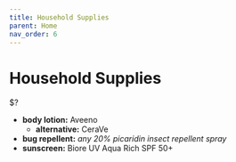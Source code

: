 ```yaml
---
title: Household Supplies
parent: Home
nav_order: 6
---
```

# Household Supplies

$?

- **body lotion:** Aveeno
	- **alternative:** CeraVe
- **bug repellent:** *any 20% picaridin insect repellent spray*
- **sunscreen:** Biore UV Aqua Rich SPF 50+
